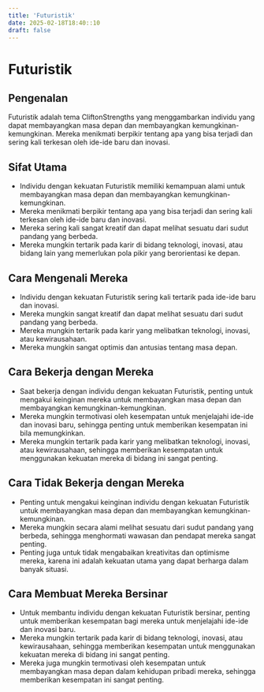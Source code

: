 ```yaml
---
title: 'Futuristik'
date: 2025-02-18T18:40::10
draft: false
---
```


# Futuristik

## Pengenalan

Futuristik adalah tema CliftonStrengths yang menggambarkan individu yang dapat membayangkan masa depan dan membayangkan kemungkinan-kemungkinan. Mereka menikmati berpikir tentang apa yang bisa terjadi dan sering kali terkesan oleh ide-ide baru dan inovasi.

## Sifat Utama

- Individu dengan kekuatan Futuristik memiliki kemampuan alami untuk membayangkan masa depan dan membayangkan kemungkinan-kemungkinan.
- Mereka menikmati berpikir tentang apa yang bisa terjadi dan sering kali terkesan oleh ide-ide baru dan inovasi.
- Mereka sering kali sangat kreatif dan dapat melihat sesuatu dari sudut pandang yang berbeda.
- Mereka mungkin tertarik pada karir di bidang teknologi, inovasi, atau bidang lain yang memerlukan pola pikir yang berorientasi ke depan.

## Cara Mengenali Mereka

- Individu dengan kekuatan Futuristik sering kali tertarik pada ide-ide baru dan inovasi.
- Mereka mungkin sangat kreatif dan dapat melihat sesuatu dari sudut pandang yang berbeda.
- Mereka mungkin tertarik pada karir yang melibatkan teknologi, inovasi, atau kewirausahaan.
- Mereka mungkin sangat optimis dan antusias tentang masa depan.

## Cara Bekerja dengan Mereka

- Saat bekerja dengan individu dengan kekuatan Futuristik, penting untuk mengakui keinginan mereka untuk membayangkan masa depan dan membayangkan kemungkinan-kemungkinan.
- Mereka mungkin termotivasi oleh kesempatan untuk menjelajahi ide-ide dan inovasi baru, sehingga penting untuk memberikan kesempatan ini bila memungkinkan.
- Mereka mungkin tertarik pada karir yang melibatkan teknologi, inovasi, atau kewirausahaan, sehingga memberikan kesempatan untuk menggunakan kekuatan mereka di bidang ini sangat penting.

## Cara Tidak Bekerja dengan Mereka

- Penting untuk mengakui keinginan individu dengan kekuatan Futuristik untuk membayangkan masa depan dan membayangkan kemungkinan-kemungkinan.
- Mereka mungkin secara alami melihat sesuatu dari sudut pandang yang berbeda, sehingga menghormati wawasan dan pendapat mereka sangat penting.
- Penting juga untuk tidak mengabaikan kreativitas dan optimisme mereka, karena ini adalah kekuatan utama yang dapat berharga dalam banyak situasi.

## Cara Membuat Mereka Bersinar

- Untuk membantu individu dengan kekuatan Futuristik bersinar, penting untuk memberikan kesempatan bagi mereka untuk menjelajahi ide-ide dan inovasi baru.
- Mereka mungkin tertarik pada karir di bidang teknologi, inovasi, atau kewirausahaan, sehingga memberikan kesempatan untuk menggunakan kekuatan mereka di bidang ini sangat penting.
- Mereka juga mungkin termotivasi oleh kesempatan untuk membayangkan masa depan dalam kehidupan pribadi mereka, sehingga memberikan kesempatan ini sangat penting.
